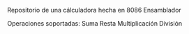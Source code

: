 Repositorio de una cálculadora hecha en 8086 Ensamblador

Operaciones soportadas:
Suma
Resta
Multiplicación
División
